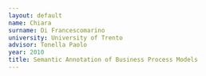 ```yaml
---
layout: default 
name: Chiara
surname: Di Francescomarino
university: University of Trento
advisor: Tonella Paolo 
year: 2010
title: Semantic Annotation of Business Process Models
---
```

